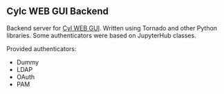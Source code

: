 ## Cylc WEB GUI Backend

Backend server for [Cyl WEB GUI](https://github.com/kinow/cylc-web-gui). Written
using Tornado and other Python libraries. Some authenticators were based on
JupyterHub classes.

Provided authenticators:

* Dummy
* LDAP
* OAuth
* PAM

